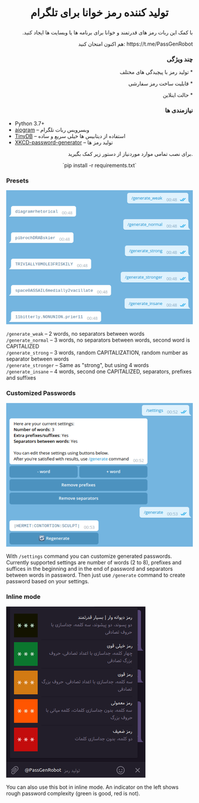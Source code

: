 # <p align="center">  تولید کننده رمز خوانا برای تلگرام #
<p align="right"> .با کمک این ربات رمز های قدرتمند و خوانا برای برنامه ها یا وبسایت ها ایجاد کنید
<p align="right"> هم اکنون امتحان کنید: https://t.me/PassGenRobot

### <p align="right">  چند ویژگی ###

<p align="right"> تولید رمز با پیچیدگی های مختلف *
<p align="right"> قابلیت ساخت رمز سفارشی *
<p align="right"> حالت اینلاین * 

### <p align="right"> نیازمندی ها ###
* Python 3.7+  
* [aiogram](https://github.com/aiogram/aiogram) – وبسرویس ربات تلگرام
* [TinyDB](https://github.com/msiemens/tinydb) – استفاده از دیتابیس ها خیلی سریع و ساده 
* [XKCD-password-generator](https://github.com/redacted/XKCD-password-generator) – تولید رمز ها

<p align="right"> برای نصب تمامی موارد موردنیاز از دستور زیر کمک بگیرید.
<p align="center"> `pip install -r requirements.txt`

### Presets
 ![Presets](img/readme_presets.png)

`/generate_weak` – 2 words, no separators between words  
`/generate_normal` – 3 words, no separators between words, second word is CAPITALIZED  
`/generate_strong` – 3 words, random CAPITALIZATION, random number as separator between words   
`/generate_stronger` – Same as "strong", but using 4 words    
`/generate_insane` – 4 words, second one CAPITALIZED, separators, prefixes and suffixes  

### Customized Passwords

![Customized Passwords](img/readme_settings.png)  

With `/settings` command you can customize generated passwords. Currently supported settings are number of words (2 to 8), prefixes and suffices in the beginning and in the end of password and separators between words in password. Then just use `/generate` command to create password based on your settings.

### Inline mode

![Inline mode](img/readme_inline.png)

You can also use this bot in inline mode. An indicator on the left shows rough password complexity (green is good, red is not).

